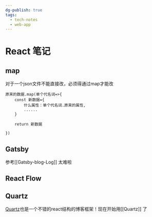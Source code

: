 ```yaml
---
dg-publish: true
tags:
  - tech-notes
  - web-app
---
```


# React 笔记

## map

对于一个json文件不能直接改，必须得通过map才能改

```
原来的数据.map(单个代名词=>{
    const 新数据={
        什么属性：单个代名词.原来的属性,
        ......
    }

    return 新数据

})
```

## Gatsby

参考[[Gatsby-blog-Log]] 太难啦

## React Flow

## Quartz

[Quartz](https://github.com/jackyzha0/quartz)也是一个不错的react结构的博客框架！现在开始用[[Quartz]] 了
